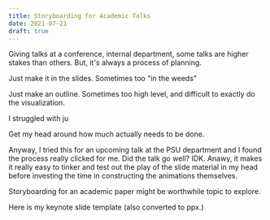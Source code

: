 ```yaml
---
title: Storyboarding for Academic Talks
date: 2021-07-21
draft: true
---
```


Giving talks at a conference, internal department, some talks are higher stakes than others. But, it's always a process of planning.

Just make it in the slides. Sometimes too "in the weeds"

Just make an outline. Sometimes too high level, and difficult to exactly do the visualization.

I struggled with ju

Get my head around how much actually needs to be done.

Anyway, I tried this for an upcoming talk at the PSU department and I found the process really clicked for me. Did the talk go well? IDK. Anawy, it makes it really easy to tinker and test out the play of the slide material in my head before investing the time in constructing the animations themselves.

Storyboarding for an academic paper might be worthwhile topic to explore.

Here is my keynote slide template (also converted to ppx.)